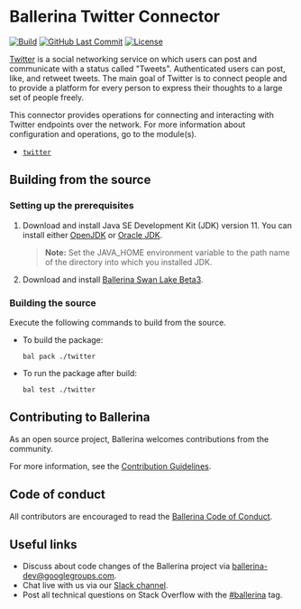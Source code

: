 # Ballerina Twitter Connector

[![Build](https://github.com/ballerina-platform/module-ballerinax-twitter/workflows/CI/badge.svg)](https://github.com/ballerina-platform/module-ballerinax-twitter/actions?query=workflow%3ACI)
[![GitHub Last Commit](https://img.shields.io/github/last-commit/ballerina-platform/module-ballerinax-twitter.svg)](https://github.com/ballerina-platform/module-ballerinax-twitter/commits/master)
[![License](https://img.shields.io/badge/License-Apache%202.0-blue.svg)](https://opensource.org/licenses/Apache-2.0)

[Twitter](https://twitter.com/) is a social networking service on which users can post and communicate with a status called "Tweets". Authenticated users can post, like, and retweet tweets. The main goal of Twitter is to connect people and to provide a platform for every person to express their thoughts to a large set of people freely.

This connector provides operations for connecting and interacting with Twitter endpoints over the network. 
For more information about configuration and operations, go to the module(s).
- [`twitter`](twitter/Module.md)

## Building from the source
### Setting up the prerequisites

1. Download and install Java SE Development Kit (JDK) version 11. You can install either [OpenJDK](https://adoptopenjdk.net/) or [Oracle JDK](https://www.oracle.com/java/technologies/javase-jdk11-downloads.html).

   > **Note:** Set the JAVA_HOME environment variable to the path name of the directory into which you installed JDK.

2. Download and install [Ballerina Swan Lake Beta3](https://ballerina.io/). 

### Building the source
Execute the following commands to build from the source.

* To build the package:
    ```    
    bal pack ./twitter
    ```
* To run the package after build:
    ```
    bal test ./twitter
    ```
## Contributing to Ballerina
As an open source project, Ballerina welcomes contributions from the community. 

For more information, see the [Contribution Guidelines](https://github.com/ballerina-platform/ballerina-lang/blob/master/CONTRIBUTING.md).

## Code of conduct
All contributors are encouraged to read the [Ballerina Code of Conduct](https://ballerina.io/code-of-conduct).

## Useful links
* Discuss about code changes of the Ballerina project via [ballerina-dev@googlegroups.com](mailto:ballerina-dev@googlegroups.com).
* Chat live with us via our [Slack channel](https://ballerina.io/community/slack/).
* Post all technical questions on Stack Overflow with the [#ballerina](https://stackoverflow.com/questions/tagged/ballerina) tag.
